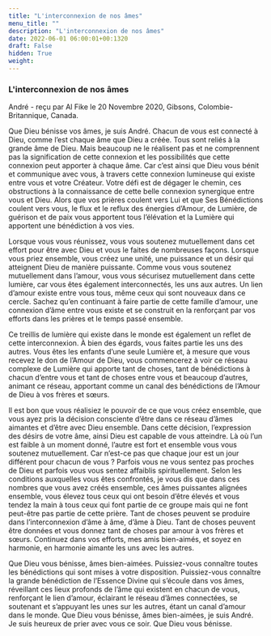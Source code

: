 ```yaml
---
title: "L'interconnexion de nos âmes"
menu_title: ""
description: "L'interconnexion de nos âmes"
date: 2022-06-01 06:00:01+00:1320
draft: False
hidden: True
weight:
---
```

### L'interconnexion de nos âmes

André - reçu par Al Fike le 20 Novembre 2020, Gibsons, Colombie-Britannique, Canada.

Que Dieu bénisse vos âmes, je suis André. Chacun de vous est connecté à Dieu, comme l’est chaque âme que Dieu a créée. Tous sont reliés à la grande âme de Dieu. Mais beaucoup ne le réalisent pas et ne comprennent pas la signification de cette connexion et les possibilités que cette connexion peut apporter à chaque âme. Car c’est ainsi que Dieu vous bénit et communique avec vous, à travers cette connexion lumineuse qui existe entre vous et votre Créateur. Votre défi est de dégager le chemin, ces obstructions à la connaissance de cette belle connexion synergique entre vous et Dieu. Alors que vos prières coulent vers Lui et que Ses Bénédictions coulent vers vous, le flux et le reflux des énergies d’Amour, de Lumière, de guérison et de paix vous apportent tous l’élévation et la Lumière qui apportent une bénédiction à vos vies.

Lorsque vous vous réunissez, vous vous soutenez mutuellement dans cet effort pour être avec Dieu et vous le faites de nombreuses façons. Lorsque vous priez ensemble, vous créez une unité, une puissance et un désir qui atteignent Dieu de manière puissante. Comme vous vous soutenez mutuellement dans l’amour, vous vous sécurisez mutuellement dans cette lumière, car vous êtes également interconnectés, les uns aux autres. Un lien d’amour existe entre vous tous, même ceux qui sont nouveaux dans ce cercle. Sachez qu’en continuant à faire partie de cette famille d’amour, une connexion d’âme entre vous existe et se construit en la renforçant par vos efforts dans les prières et le temps passé ensemble.

Ce treillis de lumière qui existe dans le monde est également un reflet de cette interconnexion. À bien des égards, vous faites partie les uns des autres. Vous êtes les enfants d’une seule Lumière et, à mesure que vous recevez le don de l’Amour de Dieu, vous commencerez à voir ce réseau complexe de Lumière qui apporte tant de choses, tant de bénédictions à chacun d’entre vous et tant de choses entre vous et beaucoup d’autres, animant ce réseau, apportant comme un canal des bénédictions de l’Amour de Dieu à vos frères et sœurs.

Il est bon que vous réalisiez le pouvoir de ce que vous créez ensemble, que vous ayez pris la décision consciente d’être dans ce réseau d’âmes aimantes et d’être avec Dieu ensemble. Dans cette décision, l’expression des désirs de votre âme, ainsi Dieu est capable de vous atteindre. Là où l’un est faible à un moment donné, l’autre est fort et ensemble vous vous soutenez mutuellement. Car n’est-ce pas que chaque jour est un jour différent pour chacun de vous ? Parfois vous ne vous sentez pas proches de Dieu et parfois vous vous sentez affaiblis spirituellement. Selon les conditions auxquelles vous êtes confrontés, je vous dis que dans ces nombres que vous avez créés ensemble, ces âmes puissantes alignées ensemble, vous élevez tous ceux qui ont besoin d’être élevés et vous tendez la main à tous ceux qui font partie de ce groupe mais qui ne font peut-être pas partie de cette prière. Tant de choses peuvent se produire dans l’interconnexion d’âme à âme, d’âme à Dieu. Tant de choses peuvent être données et vous donnez tant de choses par amour à vos frères et sœurs. Continuez dans vos efforts, mes amis bien-aimés, et soyez en harmonie, en harmonie aimante les uns avec les autres.

Que Dieu vous bénisse, âmes bien-aimées. Puissiez-vous connaître toutes les bénédictions qui sont mises à votre disposition. Puissiez-vous connaître la grande bénédiction de l’Essence Divine qui s’écoule dans vos âmes, réveillant ces lieux profonds de l’âme qui existent en chacun de vous, renforçant le lien d’amour, éclairant le réseau d’âmes connectées, se soutenant et s’appuyant les unes sur les autres, étant un canal d’amour dans le monde. Que Dieu vous bénisse, âmes bien-aimées, je suis André. Je suis heureux de prier avec vous ce soir. Que Dieu vous bénisse.
